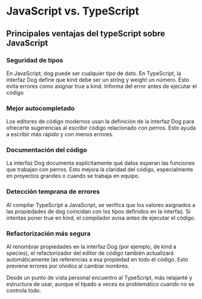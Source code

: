 # JavaScript vs. TypeScript

## Principales ventajas del typeScript sobre JavaScript

### Seguridad de tipos

En JavaScript, dog puede ser cualquier tipo de dato. En TypeScript, la interfaz Dog define que kind debe ser un string y weight un número. Esto evita errores como asignar true a kind. Informa del error antes de ejecutar el código

### Mejor autocompletado

Los editores de código modernos usan la definición de la interfaz Dog para ofrecerte sugerencias al escribir código relacionado con perros. Esto ayuda a escribir más rápido y con menos errores.

### Documentación del código

La interfaz Dog documenta explícitamente qué datos esperan las funciones que trabajan con perros. Esto mejora la claridad del código, especialmente en proyectos grandes o cuando se trabaja en equipo.

### Detección temprana de errores

Al compilar TypeScript a JavaScript, se verifica que los valores asignados a las propiedades de dog coincidan con los tipos definidos en la interfaz. Si intentas poner true en kind, el compilador avisa antes de ejecutar el código.

### Refactorización más segura

Al renombrar propiedades en la interfaz Dog (por ejemplo, de kind a species), el refactorizador del editor de código también actualizará automáticamente las referencias a esa propiedad en todo el código. Esto previene errores por olvidos al cambiar nombres.

Desde un punto de vista personal encuentro al TypeScript, más relajante y estructura de usar, aunque el tipado a veces es problemático cuando no se controla todo.
